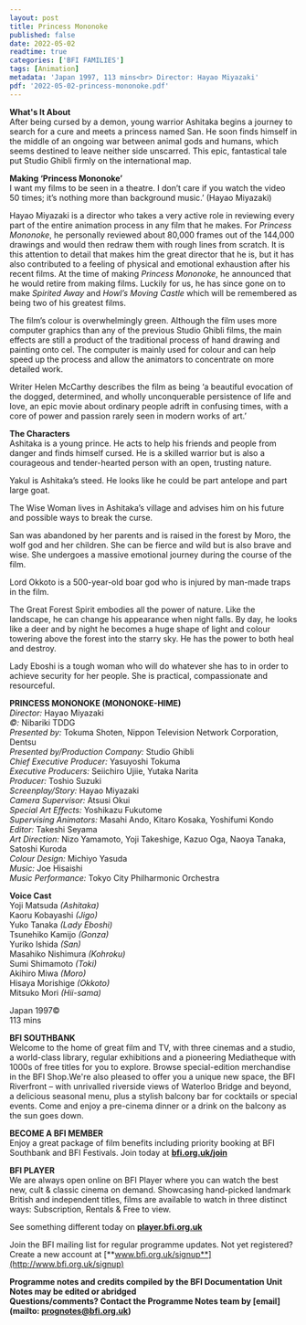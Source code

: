 ```yaml
---
layout: post
title: Princess Mononoke
published: false
date: 2022-05-02
readtime: true
categories: ['BFI FAMILIES']
tags: [Animation]
metadata: 'Japan 1997, 113 mins<br> Director: Hayao Miyazaki'
pdf: '2022-05-02-princess-mononoke.pdf'
---
```


**What's It About**<br>
After being cursed by a demon, young warrior Ashitaka begins a journey to search for a cure and meets a princess named San. He soon finds himself in the middle of an ongoing war between animal gods and humans, which seems destined to leave neither side unscarred. This epic, fantastical tale put Studio Ghibli firmly on the international map.<br>

**Making ‘Princess Mononoke’**<br>
I want my films to be seen in a theatre. I don’t care if you watch the video 50 times; it’s nothing more than background music.’ (Hayao Miyazaki)

Hayao Miyazaki is a director who takes a very active role in reviewing every part of the entire animation process in any film that he makes. For _Princess Mononoke_, he personally reviewed about 80,000 frames out of the 144,000 drawings and would then redraw them with rough lines from scratch. It is this attention to detail that makes him the great director that he is, but it has also contributed to a feeling of physical and emotional exhaustion after his recent films. At the time of making _Princess Mononoke_, he announced that he would retire from making films. Luckily for us, he has since gone on to make _Spirited Away_ and _Howl’s Moving Castle_ which will be remembered as being two of his greatest films.

The film’s colour is overwhelmingly green. Although the film uses more computer graphics than any of the previous Studio Ghibli films, the main effects are still a product of the traditional process of hand drawing and painting onto cel. The computer is mainly used for colour and can help speed up the process and allow the animators to concentrate on more detailed work.

Writer Helen McCarthy describes the film as being ‘a beautiful evocation of the dogged, determined, and wholly unconquerable persistence of life and love, an epic movie about ordinary people adrift in confusing times, with a core of power and passion rarely seen in modern works of art.’

**The Characters**<br>
Ashitaka is a young prince. He acts to help his friends and people from danger and finds himself cursed. He is a skilled warrior but is also a courageous and tender-hearted person with an open, trusting nature.

Yakul is Ashitaka’s steed. He looks like he could be part antelope and part large goat.

The Wise Woman lives in Ashitaka’s village and advises him on his future and possible ways to break the curse.

San was abandoned by her parents and is raised in the forest by Moro, the wolf god and her children. She can be fierce and wild but is also brave and wise. She undergoes a massive emotional journey during the course of the film.

Lord Okkoto is a 500-year-old boar god who is injured by man-made traps in the film.

The Great Forest Spirit embodies all the power of nature. Like the landscape, he can change his appearance when night falls. By day, he looks like a deer and by night he becomes a huge shape of light and colour towering above the forest into the starry sky. He has the power to both heal and destroy.

Lady Eboshi is a tough woman who will do whatever she has to in order to achieve security for her people. She is practical, compassionate and resourceful.<br>

**PRINCESS MONONOKE (MONONOKE-HIME)**<br>
_Director:_ Hayao Miyazaki  
_©:_ Nibariki TDDG  
_Presented by:_ Tokuma Shoten, Nippon Television Network Corporation, Dentsu  
_Presented by/Production Company:_ Studio Ghibli  
_Chief Executive Producer:_ Yasuyoshi Tokuma  
_Executive Producers:_ Seiichiro Ujiie, Yutaka Narita  
_Producer:_ Toshio Suzuki  
_Screenplay/Story:_ Hayao Miyazaki  
_Camera Supervisor:_ Atsusi Okui  
_Special Art Effects:_ Yoshikazu Fukutome  
_Supervising Animators:_ Masahi Ando, Kitaro Kosaka, Yoshifumi Kondo  
_Editor:_ Takeshi Seyama  
_Art Direction:_ Nizo Yamamoto, Yoji Takeshige, Kazuo Oga, Naoya Tanaka, Satoshi Kuroda<br>
_Colour Design:_ Michiyo Yasuda  
_Music:_ Joe Hisaishi  
_Music Performance:_  Tokyo City Philharmonic Orchestra  

**Voice Cast**<br>
Yoji Matsuda _(Ashitaka)_  
Kaoru Kobayashi _(Jigo)_  
Yuko Tanaka _(Lady Eboshi)_  
Tsunehiko Kamijo _(Gonza)_  
Yuriko Ishida _(San)_  
Masahiko Nishimura _(Kohroku)_  
Sumi Shimamoto _(Toki)_  
Akihiro Miwa _(Moro)_  
Hisaya Morishige _(Okkoto)_  
Mitsuko Mori _(Hii-sama)_<br>

Japan 1997©<br>
113 mins<br>


**BFI SOUTHBANK**  
Welcome to the home of great film and TV, with three cinemas and a studio, a world-class library, regular exhibitions and a pioneering Mediatheque with 1000s of free titles for you to explore. Browse special-edition merchandise in the BFI Shop.We&#39;re also pleased to offer you a unique new space, the BFI Riverfront – with unrivalled riverside views of Waterloo Bridge and beyond, a delicious seasonal menu, plus a stylish balcony bar for cocktails or special events. Come and enjoy a pre-cinema dinner or a drink on the balcony as the sun goes down.  

**BECOME A BFI MEMBER**  
Enjoy a great package of film benefits including priority booking at BFI Southbank and BFI Festivals. Join today at [**bfi.org.uk/join**](http://www.bfi.org.uk/join)  

**BFI PLAYER**  
 We are always open online on BFI Player where you can watch the best new, cult &amp; classic cinema on demand. Showcasing hand-picked landmark British and independent titles, films are available to watch in three distinct ways: Subscription, Rentals &amp; Free to view.  

See something different today on [**player.bfi.org.uk**](https://player.bfi.org.uk)  

Join the BFI mailing list for regular programme updates. Not yet registered? Create a new account at [**www.bfi.org.uk/signup**](http://www.bfi.org.uk/signup)

**Programme notes and credits compiled by the BFI Documentation Unit  
Notes may be edited or abridged  
Questions/comments? Contact the Programme Notes team by [email](mailto: prognotes@bfi.org.uk)**
